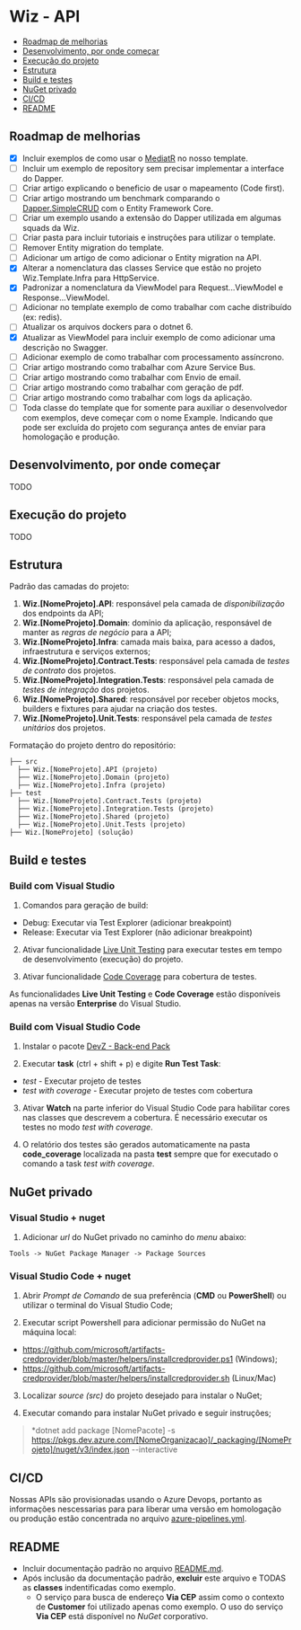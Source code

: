 # Wiz - API

- [Roadmap de melhorias](#roadmap-de-melhorias)
- [Desenvolvimento, por onde começar](#desenvolvimento-por-onde-começar)
- [Execução do projeto](#execução-do-projeto)
- [Estrutura](#estrutura)
- [Build e testes](#build-e-testes)
- [NuGet privado](#nuget-privado)
- [CI/CD](#ci/cd)
- [README](#readme)

## Roadmap de melhorias

- [x] Incluir exemplos de como usar o [MediatR](https://github.com/jbogard/MediatR) no nosso template.
- [ ] Incluir um exemplo de repository sem precisar implementar a interface do Dapper.
- [ ] Criar artigo explicando o beneficio de usar o mapeamento (Code first).
- [ ] Criar artigo mostrando um benchmark comparando o [Dapper.SimpleCRUD](https://github.com/ericdc1/Dapper.SimpleCRUD) com o Entity Framework Core.
- [ ] Criar um exemplo usando a extensão do Dapper utilizada em algumas squads da Wiz.
- [ ] Criar pasta para incluir tutoriais e instruções para utilizar o template.
- [ ] Remover Entity migration do template.
- [ ] Adicionar um artigo de como adicionar o Entity migration na API.
- [x] Alterar a nomenclatura das classes Service que estão no projeto Wiz.Template.Infra para HttpService.
- [x] Padronizar a nomenclatura da ViewModel para Request...ViewModel e Response...ViewModel.
- [ ] Adicionar no template exemplo de como trabalhar com cache distribuído (ex: redis).
- [ ] Atualizar os arquivos dockers para o dotnet 6.
- [x] Atualizar as ViewModel para incluir exemplo de como adicionar uma descrição no Swagger.
- [ ] Adicionar exemplo de como trabalhar com processamento assíncrono.
- [ ] Criar artigo mostrando como trabalhar com Azure Service Bus.
- [ ] Criar artigo mostrando como trabalhar com Envio de email.
- [ ] Criar artigo mostrando como trabalhar com geração de pdf.
- [ ] Criar artigo mostrando como trabalhar com logs da aplicação.
- [ ] Toda classe do template que for somente para auxiliar o desenvolvedor com exemplos, deve começar com o nome Example. Indicando que pode ser excluída do projeto com segurança antes de enviar para homologação e produção.

## Desenvolvimento, por onde começar

TODO

## Execução do projeto

TODO

## Estrutura

Padrão das camadas do projeto:

1. **Wiz.[NomeProjeto].API**: responsável pela camada de *disponibilização* dos endpoints da API;
2. **Wiz.[NomeProjeto].Domain**: domínio da aplicação, responsável de manter as *regras de negócio* para a API;
3. **Wiz.[NomeProjeto].Infra**: camada mais baixa, para acesso a dados, infraestrutura e serviços externos;
4. **Wiz.[NomeProjeto].Contract.Tests**: responsável pela camada de *testes de contrato* dos projetos.
5. **Wiz.[NomeProjeto].Integration.Tests**: responsável pela camada de *testes de integração* dos projetos.
6. **Wiz.[NomeProjeto].Shared**: responsável por receber objetos mocks, builders e fixtures para ajudar na criação dos testes.
7. **Wiz.[NomeProjeto].Unit.Tests**: responsável pela camada de *testes unitários* dos projetos.

Formatação do projeto dentro do repositório:

```console
├── src
  ├── Wiz.[NomeProjeto].API (projeto)
  ├── Wiz.[NomeProjeto].Domain (projeto)
  ├── Wiz.[NomeProjeto].Infra (projeto)
├── test
  ├── Wiz.[NomeProjeto].Contract.Tests (projeto)
  ├── Wiz.[NomeProjeto].Integration.Tests (projeto)
  ├── Wiz.[NomeProjeto].Shared (projeto)
  ├── Wiz.[NomeProjeto].Unit.Tests (projeto)
├── Wiz.[NomeProjeto] (solução)
```

## Build e testes

### **Build com Visual Studio**

1. Comandos para geração de build:

- Debug: Executar via Test Explorer (adicionar breakpoint)
- Release: Executar via Test Explorer (não adicionar breakpoint)

2. Ativar funcionalidade [Live Unit Testing](https://docs.microsoft.com/pt-br/visualstudio/test/live-unit-testing?view=vs-2022) para executar testes em tempo de desenvolvimento (execução) do projeto.

3. Ativar funcionalidade [Code Coverage](https://docs.microsoft.com/en-us/visualstudio/test/using-code-coverage-to-determine-how-much-code-is-being-tested?view=vs-2022) para cobertura de testes.

As funcionalidades **Live Unit Testing** e **Code Coverage** estão disponíveis apenas na versão **Enterprise** do Visual Studio.

### **Build com Visual Studio Code**

1. Instalar o pacote [DevZ - Back-end Pack
](https://marketplace.visualstudio.com/items?itemName=WizSolucoes.devz-back-end-pack)

2. Executar **task** (ctrl + shift + p) e digite **Run Test Task**:

- *test* - Executar projeto de testes
- *test with coverage* - Executar projeto de testes com cobertura

3. Ativar **Watch** na parte inferior do Visual Studio Code para habilitar cores nas classes que descrevem a cobertura. É necessário executar os testes no modo *test with coverage*.

4. O relatório dos testes são gerados automaticamente na pasta **code_coverage** localizada na pasta **test** sempre que for executado o comando a task *test with coverage*.

## NuGet privado

### **Visual Studio + nuget**

1. Adicionar *url* do NuGet privado no caminho do *menu* abaixo:

```console
Tools -> NuGet Package Manager -> Package Sources
```

### **Visual Studio Code + nuget**

1. Abrir *Prompt de Comando* de sua preferência (**CMD** ou **PowerShell**) ou utilizar o terminal do Visual Studio Code;

2. Executar script Powershell para adicionar permissão do NuGet na máquina local:

- https://github.com/microsoft/artifacts-credprovider/blob/master/helpers/installcredprovider.ps1 (Windows);
- https://github.com/microsoft/artifacts-credprovider/blob/master/helpers/installcredprovider.sh (Linux/Mac)

3. Localizar *source (src)* do projeto desejado para instalar o NuGet;

4. Executar comando para instalar NuGet privado e seguir instruções;

  > *dotnet add package [NomePacote] -s https://pkgs.dev.azure.com/[NomeOrganizacao]/_packaging/[NomeProjeto]/nuget/v3/index.json --interactive

## CI/CD

Nossas APIs são provisionadas usando o Azure Devops, portanto as informações nescessarias para para liberar uma versão em homologação ou produção estão concentrada no arquivo [azure-pipelines.yml](azure-pipelines.yml).

## README

- Incluir documentação padrão no arquivo [README.md](README.md).
- Após inclusão da documentação padrão, **excluir** este arquivo e TODAS as **classes** indentificadas como exemplo.
  - O serviço para busca de endereço **Via CEP** assim como o contexto de **Customer** foi utilizado apenas como exemplo. O uso do serviço **Via CEP** está disponível no *NuGet* corporativo.
